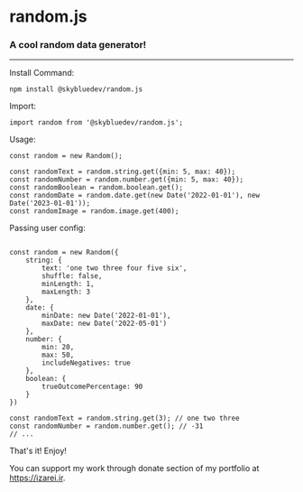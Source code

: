 # random.js
### A cool random data generator!

---

Install Command:
```
npm install @skybluedev/random.js
```

Import:
```
import random from '@skybluedev/random.js';
```

Usage:
```
const random = new Random();

const randomText = random.string.get({min: 5, max: 40});
const randomNumber = random.number.get({min: 5, max: 40});
const randomBoolean = random.boolean.get();
const randomDate = random.date.get(new Date('2022-01-01'), new Date('2023-01-01'));
const randomImage = random.image.get(400);
```

Passing user config:

```

const random = new Random({
    string: {
        text: 'one two three four five six',
        shuffle: false,
        minLength: 1,
        maxLength: 3
    },
    date: {
        minDate: new Date('2022-01-01'),
        maxDate: new Date('2022-05-01')
    },
    number: {
        min: 20,
        max: 50,
        includeNegatives: true
    },
    boolean: {
        trueOutcomePercentage: 90
    }
})

const randomText = random.string.get(3); // one two three
const randomNumber = random.number.get(); // -31
// ...
```

That's it! Enjoy!

You can support my work through donate section of my portfolio at https://izarei.ir.

